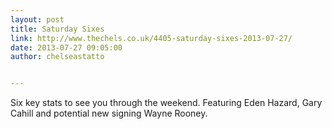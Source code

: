 ```yaml
---
layout: post
title: Saturday Sixes
link: http://www.thechels.co.uk/4405-saturday-sixes-2013-07-27/
date: 2013-07-27 09:05:00
author: chelseastatto


---
```


Six key stats to see you through the weekend. Featuring Eden Hazard, Gary Cahill and potential new signing Wayne Rooney.
